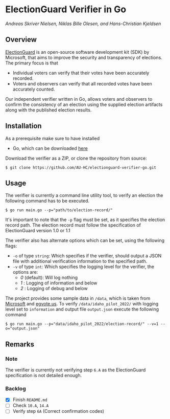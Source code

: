 # ElectionGuard Verifier in Go
*Andreas Skriver Nielsen, Niklas Bille Olesen, and Hans-Christian Kjeldsen*

## Overview
[ElectionGuard](https://github.com/microsoft/electionguard) is an open-source software development kit (SDK) by Microsoft,
that aims to improve the security and transparency of elections. The primary focus is that

- Individual voters can verify that their votes have been accurately recorded.
- Voters and observers can verify that all recorded votes have been accurately counted.

Our independent verifier written in Go, allows voters and observers to confirm the consistency of an election using the supplied election artifacts
along with the published election results.

## Installation
As a prerequisite make sure to have installed
- Go, which can be downloaded [here](https://go.dev/doc/install)

Download the verifier as a ZIP, or clone the repository from source:
```
$ git clone https://github.com/AU-HC/electionguard-verifier-go.git 
```

## Usage
The verifier is currently a command line utility tool, to verify an election the following command has to be executed.
```
$ go run main.go --p="path/to/election-record/"
```
It's important to note that the `-p` flag must be set, as it specifies the election record path. The election record
must follow the specification of ElectionGuard version 1.0 or 1.1

The verifier also has alternate options which can be set, using the following flags:
- `-o` of type `string`: Which specifies if the verifier, should output a JSON file with additional verification information to the specified path.
- `-v` of type `int`: Which specifies the logging level for the verifier, the options are:
    - *0* (default): Will log nothing
    - *1* : Logging of information and below
    - *2* : Logging of debug and below

The project provides some sample data in `/data`, which is taken from [Microsoft](https://github.com/microsoft/electionguard/releases/tag/v1.1) and [egvote.us](https://www.egvote.us/cc/id/22). 
To verify `/data/idaho_pilot_2022/` with logging level set to `information` and output file `output.json` execute the following command
```
$ go run main.go --p="data/idaho_pilot_2022/election-record/" --v=1 --o="output.json" 
```


## Remarks
### Note
The verifier is currently not verifying step `6.A` as the ElectionGuard specification is not detailed enough.

### Backlog
- [x] Finish `README.md`
- [ ] Check `10.A`, `14.A`
- [ ] Verify step `6A` (Correct confirmation codes)
